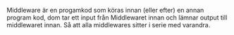 Middleware är en progamkod som köras innan (eller efter) en annan program kod, dom tar ett input från Middlewaret innan och lämnar output till middlewaret innan. Så att alla middlewares sitter i serie med varandra.